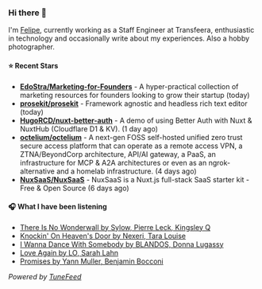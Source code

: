 ### Hi there 👋

I'm [Felipe](https://felipevm.com), currently working as a Staff Engineer at Transfeera, enthusiastic in technology and occasionally write about my experiences. Also a hobby photographer.

#### ⭐ Recent Stars
- **[EdoStra/Marketing-for-Founders](https://github.com/EdoStra/Marketing-for-Founders)** - A hyper-practical collection of marketing resources for founders looking to grow their startup (today)
- **[prosekit/prosekit](https://github.com/prosekit/prosekit)** - Framework agnostic and headless rich text editor  (today)
- **[HugoRCD/nuxt-better-auth](https://github.com/HugoRCD/nuxt-better-auth)** - A demo of using Better Auth with Nuxt &amp; NuxtHub (Cloudflare D1 &amp; KV). (1 day ago)
- **[octelium/octelium](https://github.com/octelium/octelium)** - A next-gen FOSS self-hosted unified zero trust secure access platform that can operate as a remote access VPN, a ZTNA/BeyondCorp architecture, API/AI gateway, a PaaS, an infrastructure for MCP &amp; A2A architectures or even as an ngrok-alternative and a homelab infrastructure. (4 days ago)
- **[NuxSaaS/NuxSaaS](https://github.com/NuxSaaS/NuxSaaS)** - NuxSaaS is a Nuxt.js full-stack SaaS starter kit - Free &amp; Open Source (6 days ago)

#### 🎧 What I have been listening
- [There Is No Wonderwall by Sylow, Pierre Leck, Kingsley Q](https://open.spotify.com/track/6oDYIYQKJZqOSm3Xwd2cBC)
- [Knockin&#39; On Heaven&#39;s Door by Nexeri, Tara Louise](https://open.spotify.com/track/4zWbO2jh3xzgylLksw37Fu)
- [I Wanna Dance With Somebody by BLANDOS, Donna Lugassy](https://open.spotify.com/track/1SsfNb1ZS4HYSh6UqAqPTL)
- [Love Again by LO, Sarah Lahn](https://open.spotify.com/track/2kAC89DhMgAXjYx8M8zMzP)
- [Promises by Yann Muller, Benjamin Bocconi](https://open.spotify.com/track/4mpThk7CCNCg3NsCA76HW8)

_Powered by [TuneFeed](https://tunefeed.app?ref=github.com)_
